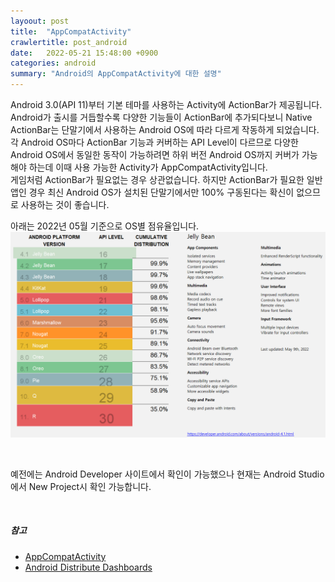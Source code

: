 ```yaml
---
layoout: post
title:  "AppCompatActivity"
crawlertitle: post_android
date:   2022-05-21 15:48:00 +0900
categories: android
summary: "Android의 AppCompatActivity에 대한 설명"
---  
```

Android 3.0(API 11)부터 기본 테마를 사용하는 Activity에 ActionBar가 제공됩니다.  
Android가 출시를 거듭할수록 다양한 기능들이 ActionBar에 추가되다보니 Native ActionBar는 단말기에서 사용하는 Android OS에 따라 다르게 작동하게 되었습니다.  
각 Android OS마다 ActionBar 기능과 커버하는 API Level이 다르므로 다양한 Android OS에서 동일한 동작이 가능하려면 하위 버전 Android OS까지 커버가 가능해야 하는데 이때 사용 가능한 Activity가 AppCompatActivity입니다.  
게임처럼 ActionBar가 필요없는 경우 상관없습니다. 하지만 ActionBar가 필요한 일반 앱인 경우 최신 Android OS가 설치된 단말기에서만 100% 구동된다는 확신이 없으므로 사용하는 것이 좋습니다.  

아래는 2022년 05월 기준으로 OS별 점유율입니다.  
![Android OS별 점유율](/assets/images/post_android/post_android_appcompatactivity_os_distribution.png)

<br>

예전에는 Android Developer 사이트에서 확인이 가능했으나 현재는 Android Studio에서 New Project시 확인 가능합니다.  

<br>

##### 참고  
- [AppCompatActivity](https://developer.android.com/reference/androidx/appcompat/app/AppCompatActivity)  
- [Android Distribute Dashboards](https://developer.android.com/about/dashboards)